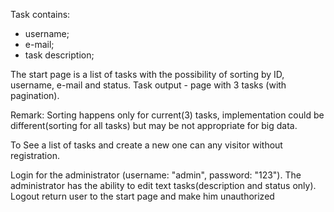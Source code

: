 Task contains:
- username;
- е-mail;
- task description;

The start page is a list of tasks with the possibility of sorting by ID, username, e-mail and status.
Task output - page with 3 tasks (with pagination). 

Remark: Sorting happens only for current(3) tasks, implementation could be different(sorting for all tasks) but may be not appropriate for big data.

To See a list of tasks and create a new one can any visitor without registration.

Login for the administrator (username: "admin", password: "123"). 
The administrator has the ability to edit text tasks(description and status only).
Logout return user to the start page and make him unauthorized
